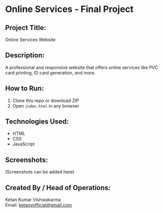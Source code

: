# Online Services - Final Project

## Project Title:
Online Services Website

## Description:
A professional and responsive website that offers online services like PVC card printing, ID card generation, and more.

## How to Run:
1. Clone this repo or download ZIP
2. Open `index.html` in any browser

## Technologies Used:
- HTML
- CSS
- JavaScript

## Screenshots:
(Screenshots can be added here)

## Created By / Head of Operations:
Ketan Kumar Vishwakarma  
Email: ketanvofficial@gmail.com
